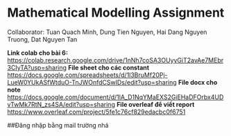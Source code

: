 # Mathematical Modelling Assignment
Collaborator: Tuan Quach Minh, Dung Tien Nguyen, Hai Dang Nguyen Truong, Dat Nguyen Tan

**Link colab cho bài 6:** https://colab.research.google.com/drive/1nNh7coSA3OUyyGiT2avAe7MEbr3CIyTA?usp=sharing
**File sheet cho các constant** https://docs.google.com/spreadsheets/d/1l3BruMf20Pj-LueW0YUkASfWtduO-TnJWOnfdCSwIDs/edit?usp=sharing
**File docx cho note** https://docs.google.com/document/d/1lA_D1NqYMaEXS2GiEHaDFOrbx4UDvTwMk7RtN_zs4SA/edit?usp=sharing
**File overleaf để viết report** https://www.overleaf.com/project/5fe1c76cf829edacbc0f6751

##Đăng nhập bằng mail trường nhá
